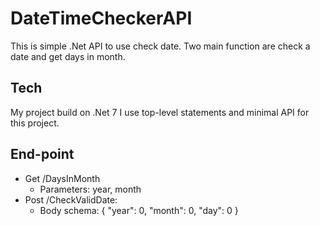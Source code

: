 # DateTimeCheckerAPI
This is simple .Net API to use check date.
Two main function are check a date and get days in month.

## Tech
My project build on .Net 7
I use top-level statements and minimal API for this project.

## End-point
- Get /DaysInMonth
   - Parameters: year, month
- Post /CheckValidDate:
  - Body schema: 
  {
  "year": 0,
  "month": 0,
  "day": 0
  }
